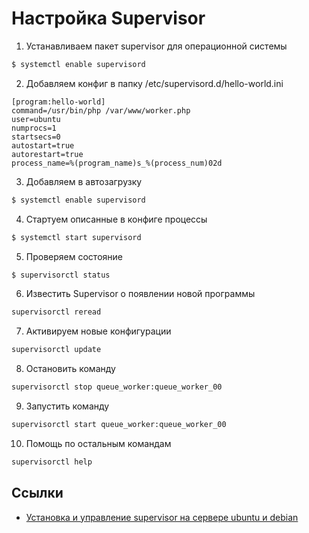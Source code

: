 # Настройка Supervisor

1. Устанавливаем пакет supervisor для операционной системы
```bash
$ systemctl enable supervisord
```

2. Добавляем конфиг в папку /etc/supervisord.d/hello-world.ini
```
[program:hello-world]
command=/usr/bin/php /var/www/worker.php
user=ubuntu
numprocs=1
startsecs=0
autostart=true
autorestart=true
process_name=%(program_name)s_%(process_num)02d
```

3. Добавляем в автозагрузку

```bash
$ systemctl enable supervisord
```

4. Стартуем описанные в конфиге процессы

```bash
$ systemctl start supervisord
```

5. Проверяем состояние

```bash
$ supervisorctl status
```

6. Известить Supervisor о появлении новой программы

```bash
supervisorctl reread
```

7. Активируем новые конфигурации

```bash
supervisorctl update
```

8. Остановить команду

```bash
supervisorctl stop queue_worker:queue_worker_00
```

9. Запустить команду

```bash
supervisorctl start queue_worker:queue_worker_00
```

10. Помощь по остальным командам

```bash
supervisorctl help
```

## Ссылки

 * [Установка и управление supervisor на сервере ubuntu и debian](https://www.8host.com/blog/ustanovka-i-upravlenie-supervisor-na-servere-ubuntu-i-debian/)
